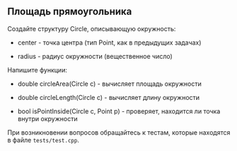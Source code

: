 ## Площадь прямоугольника

Создайте структуру Circle, описывающую окружность:

- center - точка центра (тип Point, как в предыдущих задачах)

- radius - радиус окружности (вещественное число)

Напишите функции:

- double circleArea(Circle c) - вычисляет площадь окружности

- double circleLength(Circle c) - вычисляет длину окружности

- bool isPointInside(Circle c, Point p) - проверяет, находится ли точка внутри окружности

При возникновении вопросов обращайтесь к тестам, которые находятся в файле `tests/test.cpp`.
